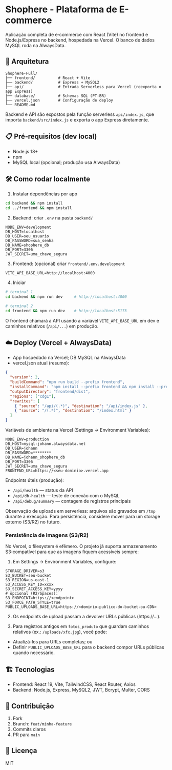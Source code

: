 # Shophere - Plataforma de E-commerce

Aplicação completa de e‑commerce com React (Vite) no frontend e Node.js/Express no backend, hospedada na Vercel. O banco de dados MySQL roda na AlwaysData.

## 🚀 Arquitetura

```
Shophere-Full/
├── frontend/          # React + Vite
├── backend/           # Express + MySQL2
├── api/               # Entrada Serverless para Vercel (reexporta o app Express)
├── database/          # Schemas SQL (PT‑BR)
├── vercel.json        # Configuração de deploy
└── README.md
```

Backend e API são expostos pela função serverless `api/index.js`, que importa `backend/src/index.js` e exporta o app Express diretamente.

## 📋 Pré‑requisitos (dev local)

- Node.js 18+
- npm
- MySQL local (opcional; produção usa AlwaysData)

## 🛠️ Como rodar localmente

1. Instalar dependências por app

```bash
cd backend && npm install
cd ../frontend && npm install
```

2. Backend: criar `.env` na pasta `backend/`

```env
NODE_ENV=development
DB_HOST=localhost
DB_USER=seu_usuario
DB_PASSWORD=sua_senha
DB_NAME=shophere_db
DB_PORT=3306
JWT_SECRET=uma_chave_segura
```

3. Frontend: (opcional) criar `frontend/.env.development`

```env
VITE_API_BASE_URL=http://localhost:4000
```

4. Iniciar

```bash
# terminal 1
cd backend && npm run dev     # http://localhost:4000

# terminal 2
cd frontend && npm run dev    # http://localhost:5173
```

O frontend chamará a API usando a variável `VITE_API_BASE_URL` em dev e caminhos relativos (`/api/...`) em produção.

## ☁️ Deploy (Vercel + AlwaysData)

- App hospedado na Vercel; DB MySQL na AlwaysData
- vercel.json atual (resumo):

```json
{
  "version": 2,
  "buildCommand": "npm run build --prefix frontend",
  "installCommand": "npm install --prefix frontend && npm install --prefix backend",
  "outputDirectory": "frontend/dist",
  "regions": ["cdg1"],
  "rewrites": [
    { "source": "/api/(.*)", "destination": "/api/index.js" },
    { "source": "/(.*)", "destination": "/index.html" }
  ]
}
```

Variáveis de ambiente na Vercel (Settings → Environment Variables):

```
NODE_ENV=production
DB_HOST=mysql-johann.alwaysdata.net
DB_USER=johann
DB_PASSWORD=********
DB_NAME=johann_shophere_db
DB_PORT=3306
JWT_SECRET=uma_chave_segura
FRONTEND_URL=https://<seu‑dominio>.vercel.app
```

Endpoints úteis (produção):

- `/api/health` — status da API
- `/api/db-health` — teste de conexão com o MySQL
- `/api/debug/summary` — contagem de registros principais

Observação de uploads em serverless: arquivos são gravados em `/tmp` durante a execução. Para persistência, considere mover para um storage externo (S3/R2) no futuro.

### Persistência de imagens (S3/R2)

No Vercel, o filesystem é efêmero. O projeto já suporta armazenamento S3‑compatível para que as imagens fiquem acessíveis sempre:

1. Em Settings → Environment Variables, configure:

```
STORAGE_DRIVER=s3
S3_BUCKET=seu-bucket
S3_REGION=us-east-1
S3_ACCESS_KEY_ID=xxxx
S3_SECRET_ACCESS_KEY=yyyy
# opcional (R2/Spaces):
S3_ENDPOINT=https://<endpoint>
S3_FORCE_PATH_STYLE=true
PUBLIC_UPLOADS_BASE_URL=https://<dominio-publico-do-bucket-ou-CDN>
```

2. Os endpoints de upload passam a devolver URLs públicas (https://...).

3. Para registros antigos em `fotos_produto` que guardam caminhos relativos (ex.: `/uploads/xfx.jpg`), você pode:

- Atualizá-los para URLs completas; ou
- Definir `PUBLIC_UPLOADS_BASE_URL` para o backend compor URLs públicas quando necessário.

## 🏗️ Tecnologias

- Frontend: React 19, Vite, TailwindCSS, React Router, Axios
- Backend: Node.js, Express, MySQL2, JWT, Bcrypt, Multer, CORS

## 🤝 Contribuição

1. Fork
2. Branch: `feat/minha-feature`
3. Commits claros
4. PR para `main`

## 📄 Licença

MIT
